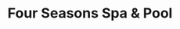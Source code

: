 ---
title: "Four Seasons Spa & Pool"
url: /meridian/four-seasons-spa-and-pool/
shop: swimming pool
---